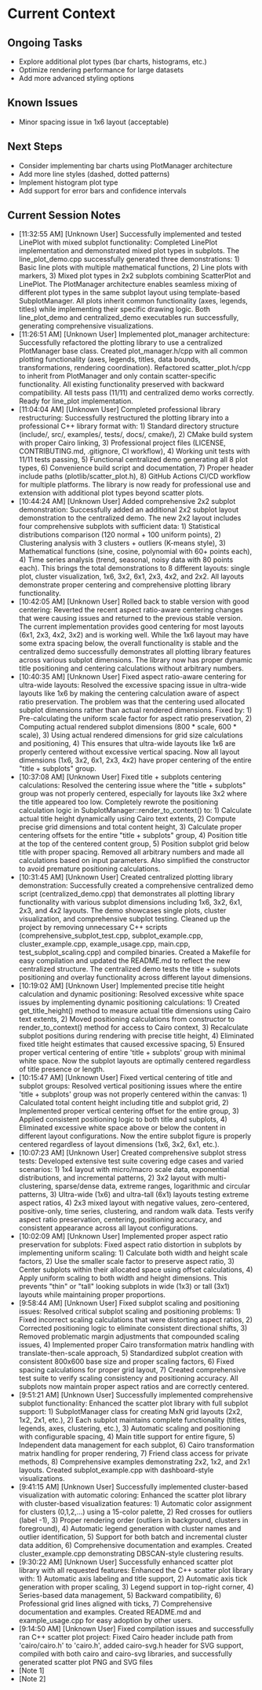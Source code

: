 # Current Context

## Ongoing Tasks

- Explore additional plot types (bar charts, histograms, etc.)
- Optimize rendering performance for large datasets
- Add more advanced styling options
## Known Issues

- Minor spacing issue in 1x6 layout (acceptable)
## Next Steps

- Consider implementing bar charts using PlotManager architecture
- Add more line styles (dashed, dotted patterns)
- Implement histogram plot type
- Add support for error bars and confidence intervals
## Current Session Notes

- [11:32:55 AM] [Unknown User] Successfully implemented and tested LinePlot with mixed subplot functionality: Completed LinePlot implementation and demonstrated mixed plot types in subplots. The line_plot_demo.cpp successfully generated three demonstrations: 1) Basic line plots with multiple mathematical functions, 2) Line plots with markers, 3) Mixed plot types in 2x2 subplots combining ScatterPlot and LinePlot. The PlotManager architecture enables seamless mixing of different plot types in the same subplot layout using template-based SubplotManager. All plots inherit common functionality (axes, legends, titles) while implementing their specific drawing logic. Both line_plot_demo and centralized_demo executables run successfully, generating comprehensive visualizations.
- [11:26:51 AM] [Unknown User] Implemented plot_manager architecture: Successfully refactored the plotting library to use a centralized PlotManager base class. Created plot_manager.h/cpp with all common plotting functionality (axes, legends, titles, data bounds, transformations, rendering coordination). Refactored scatter_plot.h/cpp to inherit from PlotManager and only contain scatter-specific functionality. All existing functionality preserved with backward compatibility. All tests pass (11/11) and centralized demo works correctly. Ready for line_plot implementation.
- [11:04:04 AM] [Unknown User] Completed professional library restructuring: Successfully restructured the plotting library into a professional C++ library format with: 1) Standard directory structure (include/, src/, examples/, tests/, docs/, cmake/), 2) CMake build system with proper Cairo linking, 3) Professional project files (LICENSE, CONTRIBUTING.md, .gitignore, CI workflow), 4) Working unit tests with 11/11 tests passing, 5) Functional centralized demo generating all 8 plot types, 6) Convenience build script and documentation, 7) Proper header include paths (plotlib/scatter_plot.h), 8) GitHub Actions CI/CD workflow for multiple platforms. The library is now ready for professional use and extension with additional plot types beyond scatter plots.
- [10:44:24 AM] [Unknown User] Added comprehensive 2x2 subplot demonstration: Successfully added an additional 2x2 subplot layout demonstration to the centralized demo. The new 2x2 layout includes four comprehensive subplots with sufficient data: 1) Statistical distributions comparison (120 normal + 100 uniform points), 2) Clustering analysis with 3 clusters + outliers (K-means style), 3) Mathematical functions (sine, cosine, polynomial with 60+ points each), 4) Time series analysis (trend, seasonal, noisy data with 80 points each). This brings the total demonstrations to 8 different layouts: single plot, cluster visualization, 1x6, 3x2, 6x1, 2x3, 4x2, and 2x2. All layouts demonstrate proper centering and comprehensive plotting library functionality.
- [10:42:05 AM] [Unknown User] Rolled back to stable version with good centering: Reverted the recent aspect ratio-aware centering changes that were causing issues and returned to the previous stable version. The current implementation provides good centering for most layouts (6x1, 2x3, 4x2, 3x2) and is working well. While the 1x6 layout may have some extra spacing below, the overall functionality is stable and the centralized demo successfully demonstrates all plotting library features across various subplot dimensions. The library now has proper dynamic title positioning and centering calculations without arbitrary numbers.
- [10:40:35 AM] [Unknown User] Fixed aspect ratio-aware centering for ultra-wide layouts: Resolved the excessive spacing issue in ultra-wide layouts like 1x6 by making the centering calculation aware of aspect ratio preservation. The problem was that the centering used allocated subplot dimensions rather than actual rendered dimensions. Fixed by: 1) Pre-calculating the uniform scale factor for aspect ratio preservation, 2) Computing actual rendered subplot dimensions (800 * scale, 600 * scale), 3) Using actual rendered dimensions for grid size calculations and positioning, 4) This ensures that ultra-wide layouts like 1x6 are properly centered without excessive vertical spacing. Now all layout dimensions (1x6, 3x2, 6x1, 2x3, 4x2) have proper centering of the entire "title + subplots" group.
- [10:37:08 AM] [Unknown User] Fixed title + subplots centering calculations: Resolved the centering issue where the "title + subplots" group was not properly centered, especially for layouts like 3x2 where the title appeared too low. Completely rewrote the positioning calculation logic in SubplotManager::render_to_context() to: 1) Calculate actual title height dynamically using Cairo text extents, 2) Compute precise grid dimensions and total content height, 3) Calculate proper centering offsets for the entire "title + subplots" group, 4) Position title at the top of the centered content group, 5) Position subplot grid below title with proper spacing. Removed all arbitrary numbers and made all calculations based on input parameters. Also simplified the constructor to avoid premature positioning calculations.
- [10:31:45 AM] [Unknown User] Created centralized plotting library demonstration: Successfully created a comprehensive centralized demo script (centralized_demo.cpp) that demonstrates all plotting library functionality with various subplot dimensions including 1x6, 3x2, 6x1, 2x3, and 4x2 layouts. The demo showcases single plots, cluster visualization, and comprehensive subplot testing. Cleaned up the project by removing unnecessary C++ scripts (comprehensive_subplot_test.cpp, subplot_example.cpp, cluster_example.cpp, example_usage.cpp, main.cpp, test_subplot_scaling.cpp) and compiled binaries. Created a Makefile for easy compilation and updated the README.md to reflect the new centralized structure. The centralized demo tests the title + subplots positioning and overlay functionality across different layout dimensions.
- [10:19:02 AM] [Unknown User] Implemented precise title height calculation and dynamic positioning: Resolved excessive white space issues by implementing dynamic positioning calculations: 1) Created get_title_height() method to measure actual title dimensions using Cairo text extents, 2) Moved positioning calculations from constructor to render_to_context() method for access to Cairo context, 3) Recalculate subplot positions during rendering with precise title height, 4) Eliminated fixed title height estimates that caused excessive spacing, 5) Ensured proper vertical centering of entire 'title + subplots' group with minimal white space. Now the subplot layouts are optimally centered regardless of title presence or length.
- [10:15:47 AM] [Unknown User] Fixed vertical centering of title and subplot groups: Resolved vertical positioning issues where the entire 'title + subplots' group was not properly centered within the canvas: 1) Calculated total content height including title and subplot grid, 2) Implemented proper vertical centering offset for the entire group, 3) Applied consistent positioning logic to both title and subplots, 4) Eliminated excessive white space above or below the content in different layout configurations. Now the entire subplot figure is properly centered regardless of layout dimensions (1x6, 3x2, 6x1, etc.).
- [10:07:23 AM] [Unknown User] Created comprehensive subplot stress tests: Developed extensive test suite covering edge cases and varied scenarios: 1) 1x4 layout with micro/macro scale data, exponential distributions, and incremental patterns, 2) 3x2 layout with multi-clustering, sparse/dense data, extreme ranges, logarithmic and circular patterns, 3) Ultra-wide (1x6) and ultra-tall (6x1) layouts testing extreme aspect ratios, 4) 2x3 mixed layout with negative values, zero-centered, positive-only, time series, clustering, and random walk data. Tests verify aspect ratio preservation, centering, positioning accuracy, and consistent appearance across all layout configurations.
- [10:02:09 AM] [Unknown User] Implemented proper aspect ratio preservation for subplots: Fixed aspect ratio distortion in subplots by implementing uniform scaling: 1) Calculate both width and height scale factors, 2) Use the smaller scale factor to preserve aspect ratio, 3) Center subplots within their allocated space using offset calculations, 4) Apply uniform scaling to both width and height dimensions. This prevents "thin" or "tall" looking subplots in wide (1x3) or tall (3x1) layouts while maintaining proper proportions.
- [9:58:44 AM] [Unknown User] Fixed subplot scaling and positioning issues: Resolved critical subplot scaling and positioning problems: 1) Fixed incorrect scaling calculations that were distorting aspect ratios, 2) Corrected positioning logic to eliminate consistent directional shifts, 3) Removed problematic margin adjustments that compounded scaling issues, 4) Implemented proper Cairo transformation matrix handling with translate-then-scale approach, 5) Standardized subplot creation with consistent 800x600 base size and proper scaling factors, 6) Fixed spacing calculations for proper grid layout, 7) Created comprehensive test suite to verify scaling consistency and positioning accuracy. All subplots now maintain proper aspect ratios and are correctly centered.
- [9:51:21 AM] [Unknown User] Successfully implemented comprehensive subplot functionality: Enhanced the scatter plot library with full subplot support: 1) SubplotManager class for creating MxN grid layouts (2x2, 1x2, 2x1, etc.), 2) Each subplot maintains complete functionality (titles, legends, axes, clustering, etc.), 3) Automatic scaling and positioning with configurable spacing, 4) Main title support for entire figure, 5) Independent data management for each subplot, 6) Cairo transformation matrix handling for proper rendering, 7) Friend class access for private methods, 8) Comprehensive examples demonstrating 2x2, 1x2, and 2x1 layouts. Created subplot_example.cpp with dashboard-style visualizations.
- [9:41:15 AM] [Unknown User] Successfully implemented cluster-based visualization with automatic coloring: Enhanced the scatter plot library with cluster-based visualization features: 1) Automatic color assignment for clusters (0,1,2,...) using a 15-color palette, 2) Red crosses for outliers (label -1), 3) Proper rendering order (outliers in background, clusters in foreground), 4) Automatic legend generation with cluster names and outlier identification, 5) Support for both batch and incremental cluster data addition, 6) Comprehensive documentation and examples. Created cluster_example.cpp demonstrating DBSCAN-style clustering results.
- [9:30:22 AM] [Unknown User] Successfully enhanced scatter plot library with all requested features: Enhanced the C++ scatter plot library with: 1) Automatic axis labeling and title support, 2) Automatic axis tick generation with proper scaling, 3) Legend support in top-right corner, 4) Series-based data management, 5) Backward compatibility, 6) Professional grid lines aligned with ticks, 7) Comprehensive documentation and examples. Created README.md and example_usage.cpp for easy adoption by other users.
- [9:14:50 AM] [Unknown User] Fixed compilation issues and successfully ran C++ scatter plot project: Fixed Cairo header include path from 'cairo/cairo.h' to 'cairo.h', added cairo-svg.h header for SVG support, compiled with both cairo and cairo-svg libraries, and successfully generated scatter plot PNG and SVG files
- [Note 1]
- [Note 2]
